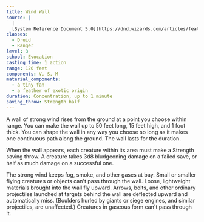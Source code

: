 ```yaml
---
title: Wind Wall
source: |
  |
  [System Reference Document 5.0](https://dnd.wizards.com/articles/features/systems-reference-document-srd)
classes:
  - Druid
  - Ranger
level: 3
school: Evocation
casting_time: 1 action
range: 120 feet
components: V, S, M
material_components:
  - a tiny fan
  - a feather of exotic origin
duration: Concentration, up to 1 minute
saving_throw: Strength half
---
```


A wall of strong wind rises from the ground at a point you choose within range. You can make the wall up to 50 feet long, 15 feet high, and 1 foot thick. You can shape the wall in any way you choose so long as it makes one continuous path along the ground. The wall lasts for the duration.

When the wall appears, each creature within its area must make a Strength saving throw. A creature takes 3d8 bludgeoning damage on a failed save, or half as much damage on a successful one.

The strong wind keeps fog, smoke, and other gases at bay. Small or smaller flying creatures or objects can't pass through the wall. Loose, lightweight materials brought into the wall fly upward. Arrows, bolts, and other ordinary projectiles launched at targets behind the wall are deflected upward and automatically miss. (Boulders hurled by giants or siege engines, and similar projectiles, are unaffected.) Creatures in gaseous form can't pass through it.
